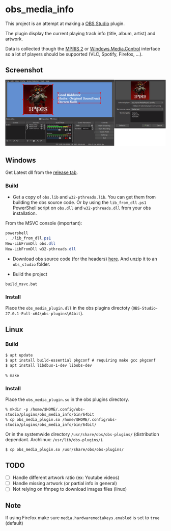# obs_media_info

This project is an attempt at making a [OBS Studio](https://obsproject.com/) plugin.

The plugin display the current playing track info (title, album, artist) and artwork.

Data is collected though the [MPRIS 2](https://specifications.freedesktop.org/mpris-spec/latest/) or [Windows.Media.Control](https://docs.microsoft.com/en-us/uwp/api/windows.media.control?view=winrt-20348) interface so a lot of players should be supported (VLC, Spotify, Firefox, ...).

## Screenshot
![Screenshot of obs with the plugin installed](screen.png)


## Windows
Get Latest dll from the [release tab](https://github.com/rmoalic/obs_media_info_plugin/releases).

### Build

* Get a copy of `obs.lib` and `w32-pthreads.lib`. You can get them from building the obs source code. Or by using the `lib_from_dll.ps1` PowerShell script on `obs.dll` and `w32-pthreads.dll` from your obs installation.

From the MSVC console (important):
``` powershell
powershell
. ./lib_from_dll.ps1
New-LibFromDll obs.dll
New-LibFromDll w32-pthreads.dll

```

* Download obs source code (for the headers) [here](https://github.com/obsproject/obs-studio/archive/refs/tags/27.0.1.zip). And unzip it to an `obs_studio` folder.


* Build the project
``` batch
build_msvc.bat
```

### Install

Place the `obs_media_plugin.dll` in the obs plugins directoty (`OBS-Studio-27.0.1-Full-x64\obs-plugins\64bit`).

## Linux
### Build

``` shell
$ apt update
$ apt install build-essential pkgconf # requiring make gcc pkgconf
$ apt install libdbus-1-dev libobs-dev

% make
```

### Install

Place the `obs_media_plugin.so` in the obs plugins directory.

``` shell
% mkdir -p /home/$HOME/.config/obs-studio/plugins/obs_media_info/bin/64bit
% cp obs_media_plugin.so /home/$HOME/.config/obs-studio/plugins/obs_media_info/bin/64bit/
```

Or in the systemwide directory `/usr/share/obs/obs-plugins/` (distribution dependant. Archlinux: `/usr/lib/obs-plugins/`).

``` shell
$ cp obs_media_plugin.so /usr/share/obs/obs-plugins/
```

## TODO

- [ ] Handle different artwork ratio (ex: Youtube videos)
- [ ] Handle missing artwork (or partial info in general)
- [ ] Not relying on ffmpeg to download images files (linux)

## Note

If using Firefox make sure `media.hardwaremediakeys.enabled` is set to `true` (default)
